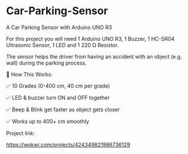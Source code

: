 # Car-Parking-Sensor
A Car Parking Sensor with Arduino UNO R3

For this project you will need 1 Arduino UNO R3, 1 Buzzer, 1 HC-SR04 Ultrasonic Sensor, 1 LED and 1 220 Ω Resistor.

The sensor helps the driver from having an accident with an object (e.g. wall) during the parking process.

🎯 How This Works:

✅ 10 Grades (0-400 cm, 40 cm per grade)

✅ LED & buzzer turn ON and OFF together

✅ Beep & Blink get faster as object gets closer

✅ Works up to 400+ cm smoothly

Project link:

https://wokwi.com/projects/424349821986736129
